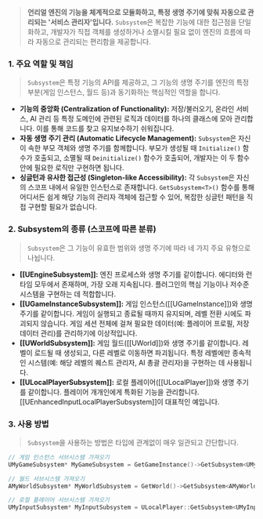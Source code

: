 > **언리얼 엔진의 기능을 체계적으로 모듈화하고, 특정 생명 주기에 맞춰 자동으로 관리되는 '서비스 관리자'입니다.** `Subsystem`은 복잡한 기능에 대한 접근점을 단일화하고, 개발자가 직접 객체를 생성하거나 소멸시킬 필요 없이 엔진의 흐름에 따라 자동으로 관리되는 편리함을 제공합니다.

### **1. 주요 역할 및 책임**
> `Subsystem`은 특정 기능의 API를 제공하고, 그 기능의 생명 주기를 엔진의 특정 부분(게임 인스턴스, 월드 등)과 동기화하는 핵심적인 역할을 합니다.
* **기능의 중앙화 (Centralization of Functionality):**
    저장/불러오기, 온라인 서비스, AI 관리 등 특정 도메인에 관련된 로직과 데이터를 하나의 클래스에 모아 관리합니다. 이를 통해 코드를 찾고 유지보수하기 쉬워집니다.
* **자동 생명 주기 관리 (Automatic Lifecycle Management):**
    `Subsystem`은 자신이 속한 부모 객체와 생명 주기를 함께합니다. 부모가 생성될 때 `Initialize()` 함수가 호출되고, 소멸될 때 `Deinitialize()` 함수가 호출되어, 개발자는 이 두 함수 안에 필요한 로직만 구현하면 됩니다.
* **싱글턴과 유사한 접근성 (Singleton-like Accessibility):**
    각 `Subsystem`은 자신의 스코프 내에서 유일한 인스턴스로 존재합니다. `GetSubsystem<T>()` 함수를 통해 어디서든 쉽게 해당 기능의 관리자 객체에 접근할 수 있어, 복잡한 싱글턴 패턴을 직접 구현할 필요가 없습니다.

### **2. Subsystem의 종류 (스코프에 따른 분류)**
> `Subsystem`은 그 기능이 유효한 범위와 생명 주기에 따라 네 가지 주요 유형으로 나뉩니다.
* **[[UEngineSubsystem]]:**
    엔진 프로세스와 생명 주기를 같이합니다. 에디터와 런타임 모두에서 존재하며, 가장 오래 지속됩니다. 플러그인의 핵심 기능이나 저수준 시스템을 구현하는 데 적합합니다.
* **[[UGameInstanceSubsystem]]:**
    게임 인스턴스([[UGameInstance]])와 생명 주기를 같이합니다. 게임이 실행되고 종료될 때까지 유지되며, 레벨 전환 시에도 파괴되지 않습니다. 게임 세션 전체에 걸쳐 필요한 데이터(예: 플레이어 프로필, 저장 데이터 관리)를 관리하기에 이상적입니다.
* **[[UWorldSubsystem]]:**
    게임 월드([[UWorld]])와 생명 주기를 같이합니다. 레벨이 로드될 때 생성되고, 다른 레벨로 이동하면 파괴됩니다. 특정 레벨에만 종속적인 시스템(예: 해당 레벨의 퀘스트 관리자, AI 총괄 관리자)을 구현하는 데 사용됩니다.
* **[[ULocalPlayerSubsystem]]:**
    로컬 플레이어([[ULocalPlayer]])와 생명 주기를 같이합니다. 플레이어 개개인에게 특화된 기능을 관리합니다. [[UEnhancedInputLocalPlayerSubsystem]]이 대표적인 예입니다.

### **3. 사용 방법**
> `Subsystem`을 사용하는 방법은 타입에 관계없이 매우 일관되고 간단합니다.
```cpp
// 게임 인스턴스 서브시스템 가져오기
UMyGameSubsystem* MyGameSubsystem = GetGameInstance()->GetSubsystem<UMyGameInstanceSubsystem>();

// 월드 서브시스템 가져오기
AMyWorldSubsystem* MyWorldSubsystem = GetWorld()->GetSubsystem<AMyWorldSubsystem>();

// 로컬 플레이어 서브시스템 가져오기
UMyInputSubsystem* MyInputSubsystem = ULocalPlayer::GetSubsystem<UMyInputSubsystem>(PlayerController->GetLocalPlayer());
```